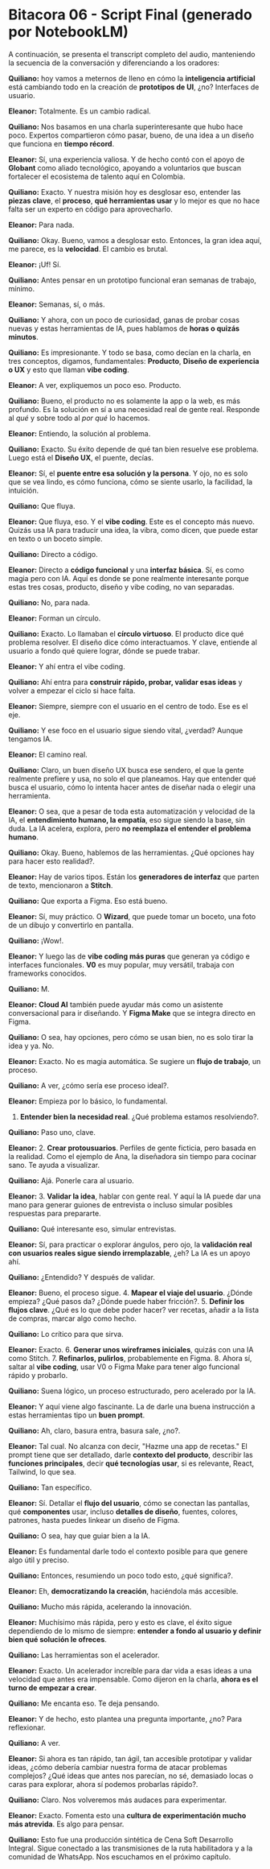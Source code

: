 # Bitacora 06 - Script Final (generado por NotebookLM)

A continuación, se presenta el transcript completo del audio, manteniendo la secuencia de la conversación y diferenciando a los oradores:

****Quiliano**:** hoy vamos a meternos de lleno en cómo la **inteligencia artificial** está cambiando todo en la creación de **prototipos de UI**, ¿no? Interfaces de usuario.

****Eleanor**:** Totalmente. Es un cambio radical.

****Quiliano**:** Nos basamos en una charla superinteresante que hubo hace poco. Expertos compartieron cómo pasar, bueno, de una idea a un diseño que funciona en **tiempo récord**.

****Eleanor**:** Sí, una experiencia valiosa. Y de hecho contó con el apoyo de **Globant** como aliado tecnológico, apoyando a voluntarios que buscan fortalecer el ecosistema de talento aquí en Colombia.

****Quiliano**:** Exacto. Y nuestra misión hoy es desglosar eso, entender las **piezas clave**, el **proceso**, **qué herramientas usar** y lo mejor es que no hace falta ser un experto en código para aprovecharlo.

****Eleanor**:** Para nada.

****Quiliano**:** Okay. Bueno, vamos a desglosar esto. Entonces, la gran idea aquí, me parece, es la **velocidad**. El cambio es brutal.

****Eleanor**:** ¡Uf! Sí.

****Quiliano**:** Antes pensar en un prototipo funcional eran semanas de trabajo, mínimo.

****Eleanor**:** Semanas, sí, o más.

****Quiliano**:** Y ahora, con un poco de curiosidad, ganas de probar cosas nuevas y estas herramientas de IA, pues hablamos de **horas o quizás minutos**.

****Quiliano**:** Es impresionante. Y todo se basa, como decían en la charla, en tres conceptos, digamos, fundamentales: **Producto**, **Diseño de experiencia o UX** y esto que llaman **vibe coding**.

****Eleanor**:** A ver, expliquemos un poco eso. Producto.

****Quiliano**:** Bueno, el producto no es solamente la app o la web, es más profundo. Es la solución en sí a una necesidad real de gente real. Responde al *qué* y sobre todo al *por qué* lo hacemos.

****Eleanor**:** Entiendo, la solución al problema.

****Quiliano**:** Exacto. Su éxito depende de qué tan bien resuelve ese problema. Luego está el **Diseño UX**, el puente, decías.

****Eleanor**:** Sí, el **puente entre esa solución y la persona**. Y ojo, no es solo que se vea lindo, es cómo funciona, cómo se siente usarlo, la facilidad, la intuición.

****Quiliano**:** Que fluya.

****Eleanor**:** Que fluya, eso. Y el **vibe coding**. Este es el concepto más nuevo. Quizás usa IA para traducir una idea, la vibra, como dicen, que puede estar en texto o un boceto simple.

****Quiliano**:** Directo a código.

****Eleanor**:** Directo a **código funcional** y una **interfaz básica**. Sí, es como magia pero con IA. Aquí es donde se pone realmente interesante porque estas tres cosas, producto, diseño y vibe coding, no van separadas.

****Quiliano**:** No, para nada.

****Eleanor**:** Forman un círculo.

****Quiliano**:** Exacto. Lo llamaban el **círculo virtuoso**. El producto dice qué problema resolver. El diseño dice cómo interactuamos. Y clave, entiende al usuario a fondo qué quiere lograr, dónde se puede trabar.

****Eleanor**:** Y ahí entra el vibe coding.

****Quiliano**:** Ahí entra para **construir rápido, probar, validar esas ideas** y volver a empezar el ciclo si hace falta.

****Eleanor**:** Siempre, siempre con el usuario en el centro de todo. Ese es el eje.

****Quiliano**:** Y ese foco en el usuario sigue siendo vital, ¿verdad? Aunque tengamos IA.

****Eleanor**:** El camino real.

****Quiliano**:** Claro, un buen diseño UX busca ese sendero, el que la gente realmente prefiere y usa, no solo el que planeamos. Hay que entender qué busca el usuario, cómo lo intenta hacer antes de diseñar nada o elegir una herramienta.

****Eleanor**:** O sea, que a pesar de toda esta automatización y velocidad de la IA, el **entendimiento humano, la empatía**, eso sigue siendo la base, sin duda. La IA acelera, explora, pero **no reemplaza el entender el problema humano**.

****Quiliano**:** Okay. Bueno, hablemos de las herramientas. ¿Qué opciones hay para hacer esto realidad?.

****Eleanor**:** Hay de varios tipos. Están los **generadores de interfaz** que parten de texto, mencionaron a **Stitch**.

****Quiliano**:** Que exporta a Figma. Eso está bueno.

****Eleanor**:** Sí, muy práctico. O **Wizard**, que puede tomar un boceto, una foto de un dibujo y convertirlo en pantalla.

****Quiliano**:** ¡Wow!.

****Eleanor**:** Y luego las de **vibe coding más puras** que generan ya código e interfaces funcionales. **V0** es muy popular, muy versátil, trabaja con frameworks conocidos.

****Quiliano**:** M.

****Eleanor**:** **Cloud AI** también puede ayudar más como un asistente conversacional para ir diseñando. Y **Figma Make** que se integra directo en Figma.

****Quiliano**:** O sea, hay opciones, pero cómo se usan bien, no es solo tirar la idea y ya. No.

****Eleanor**:** Exacto. No es magia automática. Se sugiere un **flujo de trabajo**, un proceso.

****Quiliano**:** A ver, ¿cómo sería ese proceso ideal?.

****Eleanor**:** Empieza por lo básico, lo fundamental.
1.  **Entender bien la necesidad real**. ¿Qué problema estamos resolviendo?.

****Quiliano**:** Paso uno, clave.

****Eleanor**:** 2. **Crear protousuarios**. Perfiles de gente ficticia, pero basada en la realidad. Como el ejemplo de Ana, la diseñadora sin tiempo para cocinar sano. Te ayuda a visualizar.

****Quiliano**:** Ajá. Ponerle cara al usuario.

****Eleanor**:** 3. **Validar la idea**, hablar con gente real. Y aquí la IA puede dar una mano para generar guiones de entrevista o incluso simular posibles respuestas para prepararte.

****Quiliano**:** Qué interesante eso, simular entrevistas.

****Eleanor**:** Sí, para practicar o explorar ángulos, pero ojo, la **validación real con usuarios reales sigue siendo irremplazable**, ¿eh? La IA es un apoyo ahí.

****Quiliano**:** ¿Entendido? Y después de validar.

****Eleanor**:** Bueno, el proceso sigue.
4.  **Mapear el viaje del usuario**. ¿Dónde empieza? ¿Qué pasos da? ¿Dónde puede haber fricción?.
5.  **Definir los flujos clave**. ¿Qué es lo que debe poder hacer? ver recetas, añadir a la lista de compras, marcar algo como hecho.

****Quiliano**:** Lo crítico para que sirva.

****Eleanor**:** Exacto.
6.  **Generar unos wireframes iniciales**, quizás con una IA como Stitch.
7.  **Refinarlos, pulirlos**, probablemente en Figma.
8.  Ahora sí, saltar al **vibe coding**, usar V0 o Figma Make para tener algo funcional rápido y probarlo.

****Quiliano**:** Suena lógico, un proceso estructurado, pero acelerado por la IA.

****Eleanor**:** Y aquí viene algo fascinante. La de darle una buena instrucción a estas herramientas tipo un **buen prompt**.

****Quiliano**:** Ah, claro, basura entra, basura sale, ¿no?.

****Eleanor**:** Tal cual. No alcanza con decir, "Hazme una app de recetas." El prompt tiene que ser detallado, darle **contexto del producto**, describir las **funciones principales**, decir **qué tecnologías usar**, si es relevante, React, Tailwind, lo que sea.

****Quiliano**:** Tan específico.

****Eleanor**:** Sí. Detallar el **flujo del usuario**, cómo se conectan las pantallas, qué **componentes** usar, incluso **detalles de diseño**, fuentes, colores, patrones, hasta puedes linkear un diseño de Figma.

****Quiliano**:** O sea, hay que guiar bien a la IA.

****Eleanor**:** Es fundamental darle todo el contexto posible para que genere algo útil y preciso.

****Quiliano**:** Entonces, resumiendo un poco todo esto, ¿qué significa?.

****Eleanor**:** Eh, **democratizando la creación**, haciéndola más accesible.

****Quiliano**:** Mucho más rápida, acelerando la innovación.

****Eleanor**:** Muchísimo más rápida, pero y esto es clave, el éxito sigue dependiendo de lo mismo de siempre: **entender a fondo al usuario y definir bien qué solución le ofreces**.

****Quiliano**:** Las herramientas son el acelerador.

****Eleanor**:** Exacto. Un acelerador increíble para dar vida a esas ideas a una velocidad que antes era impensable. Como dijeron en la charla, **ahora es el turno de empezar a crear**.

****Quiliano**:** Me encanta eso. Te deja pensando.

****Eleanor**:** Y de hecho, esto plantea una pregunta importante, ¿no? Para reflexionar.

****Quiliano**:** A ver.

****Eleanor**:** Si ahora es tan rápido, tan ágil, tan accesible prototipar y validar ideas, ¿cómo debería cambiar nuestra forma de atacar problemas complejos? ¿Qué ideas que antes nos parecían, no sé, demasiado locas o caras para explorar, ahora sí podemos probarlas rápido?.

****Quiliano**:** Claro. Nos volveremos más audaces para experimentar.

****Eleanor**:** Exacto. Fomenta esto una **cultura de experimentación mucho más atrevida**. Es algo para pensar.

****Quiliano**:** Esto fue una producción sintética de Cena Soft Desarrollo Integral. Sigue conectado a las transmisiones de la ruta habilitadora y a la comunidad de WhatsApp. Nos escuchamos en el próximo capítulo.
